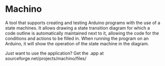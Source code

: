 Machino
=======

A tool that supports creating and testing Arduino programs with the use of a state machines. It allows drawing a state transition diagram for which a code outline is automatically maintained next to it, allowing the code for the conditions and actions to be filled in. When running the program on an Arduino, it will show the operation of the state machine in the diagram.

Just want to use the application? Get the .app at sourceforge.net/projects/machino/files/
